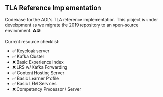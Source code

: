 ## TLA Reference Implementation
Codebase for the ADL's TLA reference implementation.  This project is under development as we migrate the 2019 repository to an open-source environment.  ⚠🛠
 
Current resource checklist:
- ✅ Keycloak server 
- ✅ Kafka Cluster 
- ❌ Basic Experience Index
- ❌ LRS w/ Kafka Forwarding
- ✅ Content Hosting Server
- ✅ Basic Learner Profile
- ✅ Basic LEM Services
- ❌ Competency Processor / Server
